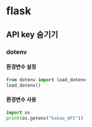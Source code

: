 # flask
## API key 숨기기
### dotenv
#### 환경변수 설정
```python
from dotenv import load_dotenv
load_dotenv()  
```
#### 환경변수 사용
```python
import os
print(os.getenv("kakao_API"))
```
